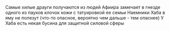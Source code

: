 Самые хилые драуги получаются из людей
Афиира замечает в гнезде одного из пауков клочок кожи с татуировкой ее семьи
Наемники Хаба в яму не полезут (что-то опасное, вероятно чем дальше - тем опаснее)
У Хаба есть некая бусина для защитной силовой сферы